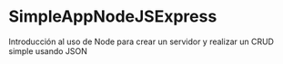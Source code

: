 # SimpleAppNodeJSExpress
Introducción al uso de Node para crear un servidor y realizar un CRUD simple usando JSON
